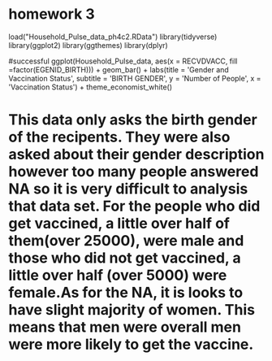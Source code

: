 # homework 3 
load("Household_Pulse_data_ph4c2.RData")
library(tidyverse)
library(ggplot2)
library(ggthemes)
library(dplyr)


#successful 
ggplot(Household_Pulse_data, aes(x = RECVDVACC, fill =factor(EGENID_BIRTH))) +
geom_bar() + labs(title = 'Gender and Vaccination Status', subtitle = 'BIRTH GENDER', y = 'Number of People', x = 'Vaccination Status') + theme_economist_white()




# This data only asks the birth gender of the recipents. They were also asked about their gender description however too many people answered NA so it is very difficult to analysis that data set. For the people who did get vaccined, a little over half of them(over 25000), were male and those who did not get vaccined, a little over half (over 5000) were female.As for the NA, it is looks to have slight majority of women. This means that men were overall men were more likely to get the vaccine.   